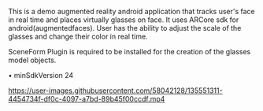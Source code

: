 This is a demo augmented reality android application that tracks user's face in real time and places virtually glasses on face. It uses ARCore sdk for android(augmentedfaces). User has the ability to adjust the scale of the glasses and change their color in real time.

SceneForm Plugin is required to be installed for the creation of the glasses model objects.

• minSdkVersion 24

https://user-images.githubusercontent.com/58042128/135551311-4454734f-df0c-4097-a7bd-89b45f00ccdf.mp4


